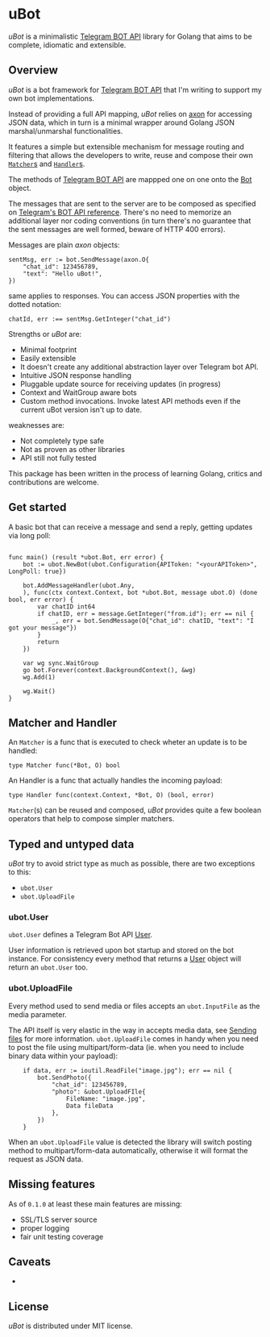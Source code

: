 # uBot
*uBot* is a minimalistic [Telegram BOT API](https://core.telegram.org/bots/api/) library for Golang that aims to be complete, idiomatic and extensible.

## Overview
*uBot* is a bot framework for [Telegram BOT API](https://core.telegram.org/bots/api/) that I'm writing to support my own bot implementations. 

Instead of providing a full API mapping, *uBot* relies on [axon](https://github.com/sdurz/axon) for accessing JSON data, which in turn is a minimal wrapper around Golang JSON marshal/unmarshal functionalities.

It features a simple but extensible mechanism for message routing and filtering that allows the developers to write, reuse and compose their own [`Matcher`s](https://pkg.go.dev/github.com/sdurz/ubot#Matcher) and [`Handler`s](https://pkg.go.dev/github.com/sdurz/ubot#Handler).

The methods of [Telegram BOT API](https://core.telegram.org/bots/api/) are mappped one on one onto the [Bot](https://pkg.go.dev/github.com/sdurz/ubot#Bot) object. 

The messages that are sent to the server are to be composed as specified on [Telegram's BOT API reference](https://core.telegram.org/bots/api). There's no need to memorize an additional layer nor coding conventions (in turn there's no guarantee that the sent messages are well formed, beware of HTTP 400 errors). 

Messages are plain *axon* objects:

```golang
sentMsg, err := bot.SendMessage(axon.O{
	"chat_id": 123456789,
	"text": "Hello uBot!",
})
```

same applies to responses. You can access JSON properties with the dotted notation:

```golang
chatId, err :== sentMsg.GetInteger("chat_id")

```


Strengths or *uBot* are:
- Minimal footprint
- Easily extensible
- It doesn't create any additional abstraction layer over Telegram bot API.
- Intuitive JSON response handling
- Pluggable update source for receiving updates (in progress)
- Context and WaitGroup aware bots
- Custom method invocations. Invoke latest API methods even if the current uBot version isn't up to date.

weaknesses are:
- Not completely type safe
- Not as proven as other libraries
- API still not fully tested
  
This package has been written in the process of learning Golang, critics and contributions are welcome.

## Get started
A basic bot that can receive a message and send a reply, getting updates via long poll:

```golang

func main() (result *ubot.Bot, err error) {  
	bot := ubot.NewBot(ubot.Configuration{APIToken: "<yourAPIToken>", LongPoll: true})

	bot.AddMessageHandler(ubot.Any,
	), func(ctx context.Context, bot *ubot.Bot, message ubot.O) (done bool, err error) {
        var chatID int64
		if chatID, err = message.GetInteger("from.id"); err == nil {
		    _, err = bot.SendMessage(O{"chat_id": chatID, "text": "I got your message"})
        }
		return
	})

    var wg sync.WaitGroup
    go bot.Forever(context.BackgroundContext(), &wg)
    wg.Add(1)

    wg.Wait()
}

```

## Matcher and Handler

An `Matcher` is a func that is executed to check wheter an update is to be handled:

```golang
type Matcher func(*Bot, O) bool
```

An Handler is a func that actually handles the incoming payload:
```golang
type Handler func(context.Context, *Bot, O) (bool, error)
```

`Matcher`(s) can be reused and composed, *uBot* provides quite a few boolean operators that help to compose simpler matchers.

## Typed and untyped data

*uBot* try to avoid strict type as much as possible, there are two exceptions to this:

* `ubot.User`
* `ubot.UploadFile`
  
### ubot.User

`ubot.User` defines a Telegram Bot API [User](https://core.telegram.org/bots/api#user).

User information is retrieved upon bot startup and stored on the bot instance. For consistency every method that returns a [User](https://core.telegram.org/bots/api#user) object will return an `ubot.User` too.
   
### ubot.UploadFile

Every method used to send media or files accepts an `ubot.InputFile` as the media parameter.

The API itself is very elastic in the way in accepts media data, see [Sending files](https://core.telegram.org/bots/api#sending-files) for more information. `ubot.UploadFile` comes in handy when you need to post the file using multipart/form-data (ie. when you need to include binary data within your payload):

```golang
	if data, err := ioutil.ReadFile("image.jpg"); err == nil {
		bot.SendPhoto({
			"chat_id": 123456789,
			"photo": &ubot.UploadFIle{
				FileName: "image.jpg",
				Data fileData
			},	
		})
	}
```

When an `ubot.UploadFile` value is detected the library will switch posting method to multipart/form-data automatically, otherwise it will format the request as JSON data.

## Missing features

As of `0.1.0` at least these main features are missing:
* SSL/TLS server source
* proper logging
* fair unit testing coverage

## Caveats
-

## License
*uBot* is distributed under MIT license.